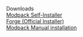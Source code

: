 Downloads<br />
<a href="Modpack-Installer.exe">Modpack Self-Installer</a><br />
<a href="forge.exe">Forge (Official Installer)</a><br />
<a href="Modpack-files">Modpack Manual installation</a><br />
